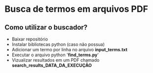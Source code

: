 # Busca de termos em arquivos PDF

## Como utilizar o buscador?

- Baixar repositório
- Instalar bibliotecas python (caso não possua)
- Adicionar um termo por linha no arquivo **input_terms.txt**
- Executar o arquivo python '**find_terms.py**'
- Vizualizar resultados em um PDF chamado **search_results_DATA_DA_EXECUÇÃO**
